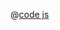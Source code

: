 <ClientOnly>
  <common-code-view name="data-line-arrow" :is-code-view="false"/>
</ClientOnly>

@[code js](../.vuepress/snippet/data/line-arrow.js)
